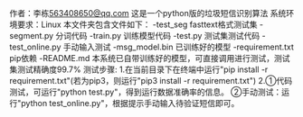 作者：李栋<563408650@qq.com>
这是一个python版的垃圾短信识别算法
系统环境要求：Linux
本文件夹包含文件如下：
	-test_seg fasttext格式测试集
	-segment.py 分词代码
	-train.py 训练模型代码
	-test.py 测试集测试代码
	-test_online.py 手动输入测试
	-msg_model.bin 已训练好的模型
	-requirement.txt pip依赖
	-README.md
本系统已自带训练好的模型，可直接调用进行测试，测试集测试精确度99.7%
测试步骤:
1.在当前目录下在终端中运行"pip install -r requirement.txt"(若为pip3，则运行"pip3 install -r requirement.txt")
2.①代码测试，可运行"python test.py"，得到运行数据准确率的信息。
  ②手动测试：运行"python test_online.py"，根据提示手动输入待验证短信即可。

